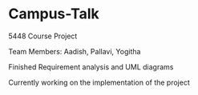 # Campus-Talk
5448 Course Project

Team Members: Aadish, Pallavi, Yogitha

Finished Requirement analysis and UML diagrams

Currently working on the implementation of the project
